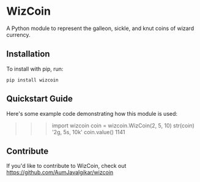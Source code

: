 WizCoin
======

A Python module to represent the galleon, sickle, and knut coins of wizard currency.

Installation
------------

To install with pip, run:

    pip install wizcoin

Quickstart Guide
----------------
Here's some example code demonstrating how this module is used:
 >>> import wizcoin
 >>> coin = wizcoin.WizCoin(2, 5, 10)
 >>> str(coin)
 '2g, 5s, 10k'
 >>> coin.value()
 1141

Contribute
----------

If you'd like to contribute to WizCoin, check out https://github.com/AumJavalgikar/wizcoin
